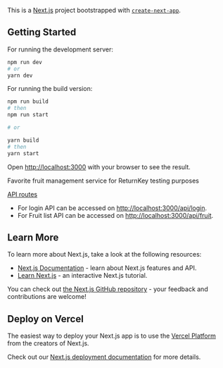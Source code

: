 This is a [Next.js](https://nextjs.org/) project bootstrapped with [`create-next-app`](https://github.com/vercel/next.js/tree/canary/packages/create-next-app).

## Getting Started

For running the development server:

```bash
npm run dev
# or
yarn dev
```

For running the build version:

```bash
npm run build
# then
npm run start

# or

yarn build
# then
yarn start
```

Open [http://localhost:3000](http://localhost:3000) with your browser to see the result.

Favorite fruit management service for ReturnKey testing purposes

[API routes](https://nextjs.org/docs/api-routes/introduction) 
- For login API can be accessed on [http://localhost:3000/api/login](http://localhost:3000/api/login).
- For Fruit list API can be accessed on [http://localhost:3000/api/fruit](http://localhost:3000/api/fruit).

## Learn More

To learn more about Next.js, take a look at the following resources:

- [Next.js Documentation](https://nextjs.org/docs) - learn about Next.js features and API.
- [Learn Next.js](https://nextjs.org/learn) - an interactive Next.js tutorial.

You can check out [the Next.js GitHub repository](https://github.com/vercel/next.js/) - your feedback and contributions are welcome!

## Deploy on Vercel

The easiest way to deploy your Next.js app is to use the [Vercel Platform](https://vercel.com/new?utm_medium=default-template&filter=next.js&utm_source=create-next-app&utm_campaign=create-next-app-readme) from the creators of Next.js.

Check out our [Next.js deployment documentation](https://nextjs.org/docs/deployment) for more details.
